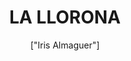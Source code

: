 ---
title: 'LA LLORONA'
description: 'La Llorona es un fantasma del folclore hispanoamericano originario del Mundo Prehispánico que, según la tradición oral, es el alma en pena de una mujer que ahogó a sus hijos, que luego, arrepentida y maldecida, los busca por las noches por ríos, pueblos y ciudades, asustando con su sobrecogedor llanto a quienes la ven u oyen en la noche.'
pubDate: '2024-04-07T09:23:49.613Z'
heroImage: '/llorona.jpg'
categories: ['leyendas', 'terror', 'misterio', 'fantasmas']
tags: ['mujer', 'llantos', 'muerte', 'blanco', 'Peliculas', 'gritos', 'maldición']
author: '["Iris Almaguer"]'
---